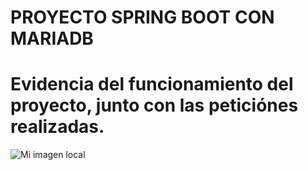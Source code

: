 # PROYECTO SPRING BOOT CON MARIADB

# Evidencia del funcionamiento del proyecto, junto con las peticiónes realizadas.

![Mi imagen local](/img/"1.PNG")
